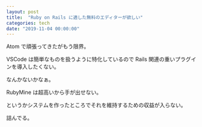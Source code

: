 ```yaml
---
layout: post
title:  "Ruby on Rails に適した無料のエディターが欲しい"
categories: tech
date: "2019-11-04 00:00:00"
---
```


Atom で頑張ってきたがもう限界。

VSCode は簡単なものを扱うように特化しているので Rails 関連の重いプラグインを導入したくない。

なんかないかなぁ。

RubyMine は超高いから手が出せない。

というかシステムを作ったところでそれを維持するための収益が入らない。

詰んでる。

